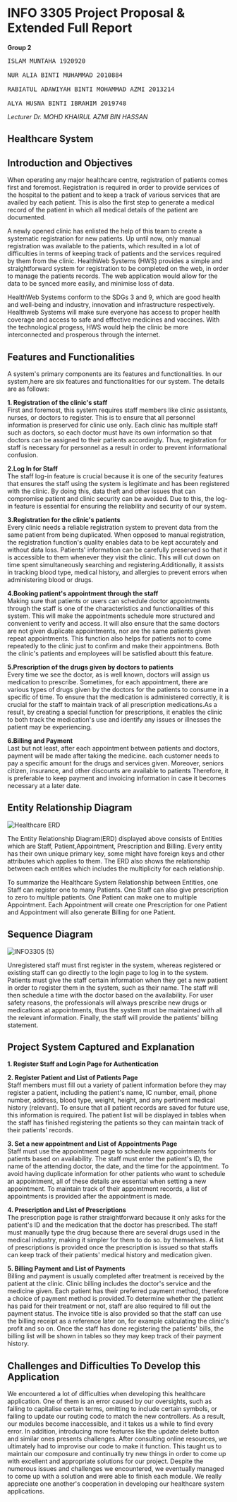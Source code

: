 # <h1> INFO 3305 Project Proposal & Extended Full Report </h1>

**Group 2**
<pre>
ISLAM MUNTAHA 1920920<br>
NUR ALIA BINTI MUHAMMAD 2010884<br>
RABIATUL ADAWIYAH BINTI MOHAMMAD AZMI 2013214<br>
ALYA HUSNA BINTI IBRAHIM 2019748
</pre>
 
*Lecturer Dr. MOHD KHAIRUL AZMI BIN HASSAN*


## Healthcare System

## Introduction and Objectives
When operating any major healthcare centre, registration of patients comes first and foremost. Registration is required in order to provide services of the hospital to the patient and to keep a track of various services that are availed by each patient. This is also the first step to generate a medical record of the patient in which all medical details of the patient are documented.<br>

A newly opened clinic has enlisted the help of this team to create a systematic registration for new patients. Up until now, only manual registration was available to the patients, which resulted in a lot of difficulties in terms of keeping track of patients and the services required by them from the clinic. HealthWeb Systems (HWS) provides a simple and straightforward system for registration to be completed on the web, in order to manage the patients records. The web application would allow for the data to be synced more easily, and minimise loss of data.<br>

HealthWeb Systems conform to the SDGs 3 and 9, which are good health and well-being and industry, innovation and infrastructure respectively. Healthweb Systems will make sure everyone has access to proper health coverage and access to safe and effective medicines and vaccines. With the technological progess, HWS would help the clinic be more interconnected and prosperous through the internet. <br>

## Features and Functionalities
A system's primary components are its features and functionalities. In our system,here are six features and functionalities for our system. 
The details are as follows:
<br>

**1. Registration of the clinic's staff** <br>
First and foremost, this system requires staff members like clinic assistants, nurses, or doctors to register. This is to ensure that all personnel information is preserved for clinic use only. Each clinic has multiple staff such as doctors, so each doctor must have its own information so that doctors can be assigned to their patients accordingly. Thus, registration for staff is necessary for personnel as a result in order to prevent informational confusion.<br>

**2.Log In for Staff** <br>
The staff log-in feature is crucial because it is one of the security features that ensures the staff using the system is legitimate and has been registered with the clinic. By doing this, data theft and other issues that can compromise patient and clinic security can be avoided. Due to this, the log-in feature is essential for ensuring the reliability and security of our system.<br>

**3.Registration for the clinic's patients**<br>
Every clinic needs a reliable registration system to prevent data from the same patient from being duplicated. When opposed to manual registration, the registration function's quality enables data to be kept accurately and without data loss. Patients' information can be carefully preserved so that it is accessible to them whenever they visit the clinic. This will cut down on time spent simultaneously searching and registering.Additionally, it assists in tracking blood type, medical history, and allergies to prevent errors when administering blood or drugs.<br>

**4.Booking patient's appointment through the staff**<br>
Making sure that patients or users can schedule doctor appointments through the staff is one of the characteristics and functionalities of this system. This will make the appointments schedule more structured and convenient to verify and access. It will also ensure that the same doctors are not given duplicate appointments, nor are the same patients given repeat appointments. This function also helps for patients not to come repeatedly to the clinic just to confirm and make their appointmens. Both the clinic's patients and employees will be satisfied aboutt this feature.<br>

**5.Prescription of the drugs given by doctors to patients**<br>
Every time we see the doctor, as is well known, doctors will assign us medication to prescribe. Sometimes, for each appointment, there are various types of drugs given by the doctors for the patients to consume in a specific of time. To ensure that the medication is administered correctly, it is crucial for the staff to maintain track of all prescription medications.As a result, by creating a special function for prescriptions, it enables the clinic to both track the medication's use and identify any issues or illnesses the patient may be experiencing.<br>

**6.Billing and Payment**<br>
Last but not least, after each appointment between patients and doctors, payment will be made after taking the medicine. each customer needs to pay a specific amount for the drugs and services given. Moreover, seniors citizen, insurance, and other discounts are available to patients Therefore, it is preferable to keep payment and invoicing information in case it becomes necessary at a later date.<br>
>

## Entity Relationship Diagram
![Healthcare ERD](https://user-images.githubusercontent.com/121216138/209545894-86056c12-0fe2-4fd5-a927-596bddeda491.png)
 
The Entity Relationship Diagram(ERD) displayed above consists of Entities which are Staff, Patient,Appointment, Prescription and Billing. Every entity has their own unique primary key, some might have foreign keys and other attributes which applies to them. The ERD also shows the relationship between each entities which includes the multiplicity for each relationship. <br>
 
 To summarize the Healthcare System Relationship between Entities, one Staff can register one to many Patients. One Staff can also give prescription to zero to multiple patients. One Patient can make one to multiple Appointment. Each Appointment will create one Prescription for one Patient and Appointment will also generate Billing for one Patient.
 
 

## Sequence Diagram
![INFO3305 (5)](https://user-images.githubusercontent.com/107701670/213920772-ecd20e91-fe47-4d61-bc71-06995873656f.jpg)

Unregistered staff must first register in the system, whereas registered or existing staff can go directly to the login page to log in to the system. Patients must give the staff certain information when they get a new patient in order to register them in the system, such as their name. The staff will then schedule a time with the doctor based on the availability. For user safety reasons, the professionals will always prescribe new drugs or medications at appointments, thus the system must be maintained with all the relevant information. Finally, the staff will provide the patients' billing statement.

## Project System Captured and Explanation

**1. Register Staff and Login Page for Authentication** <br>

**2. Register Patient and List of Patients Page** <br>
Staff members must fill out a variety of patient information before they may register a patient, including the patient's name, IC number, email, phone number, address, blood type, weight, height, and any pertinent medical history (relevant). To ensure that all patient records are saved for future use, this information is required. The patient list will be displayed in tables when the staff has finished registering the patients so they can maintain track of their patients' records.<br>

**3. Set a new appointment and List of Appointments Page** <br>
Staff must use the appointment page to schedule new appointments for patients based on availability. The staff must enter the patient's ID, the name of the attending doctor, the date, and the time for the appointment. To avoid having duplicate information for other patients who want to schedule an appointment, all of these details are essential when setting a new appointment. To maintain track of their appointment records, a list of appointments is provided after the appointment is made.<br>

**4. Prescription and List of Prescriptions** <br>
The prescription page is rather straightforward because it only asks for the patient's ID and the medication that the doctor has prescribed. The staff must manually type the drug because there are several drugs used in the medical industry, making it simpler for them to do so. by themselves. A list of prescriptions is provided once the prescription is issued so that staffs can keep track of their patients' medical history and medication given. <br>

**5. Billing Payment and List of Payments** <br>
Billing and payment is usually completed after treatment is received by the patient at the clinic. Clinic billing includes the doctor's service and the medicine given. Each patient has their preferred payment method, therefore a choice of payment method is provided.To determine whether the patient has paid for their treatment or not, staff are also required to fill out the payment status. The invoice title is also provided so that the staff can use the billing receipt as a reference later on, for example calculating the clinic's profit and so on. Once the staff has done registering the patients' bills, the billing list will be shown in tables so they may keep track of their payment history. <br>

## Challenges and Difficulties To Develop this Application
We encountered a lot of difficulties when developing this healthcare application. One of them is an error caused by our oversights, such as failing to capitalise certain terms, omitting to include certain symbols, or failing to update our routing code to match the new controllers. As a result, our modules become inaccessible, and it takes us a while to find every error. In addition, introducing more features like the update delete button and similar ones presents challenges. After consulting online resources, we ultimately had to improvise our code to make it function. This taught us to maintain our composure and continually try new things in order to come up with excellent and appropriate solutions for our project. Despite the numerous issues and challenges we encountered, we eventually managed to come up with a solution and were able to finish each module. We really appreciate one another's cooperation in developing our healthcare system applications.
